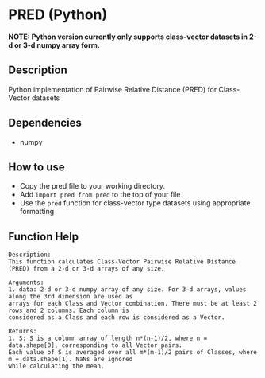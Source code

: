 # PRED (Python)

**NOTE: Python version currently only supports class-vector datasets in 2-d or 3-d numpy array form.**

## Description
Python implementation of Pairwise Relative Distance (PRED) for Class-Vector datasets

## Dependencies
- numpy

## How to use
- Copy the pred file to your working directory.
- Add `import pred from pred` to the top of your file
- Use the `pred` function for class-vector type datasets using appropriate formatting

## Function Help
```
Description:
This function calculates Class-Vector Pairwise Relative Distance (PRED) from a 2-d or 3-d arrays of any size.

Arguments:
1. data: 2-d or 3-d numpy array of any size. For 3-d arrays, values along the 3rd dimension are used as
arrays for each Class and Vector combination. There must be at least 2 rows and 2 columns. Each column is
considered as a Class and each row is considered as a Vector.

Returns:
1. S: S is a column array of length n*(n-1)/2, where n = data.shape[0], corresponding to all Vector pairs.
Each value of S is averaged over all m*(m-1)/2 pairs of Classes, where m = data.shape[1]. NaNs are ignored
while calculating the mean.
```
